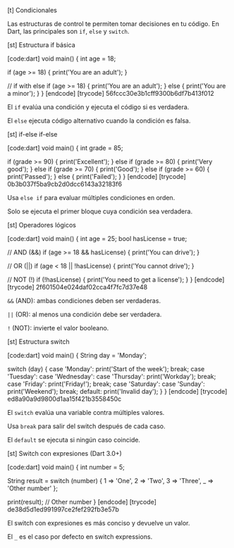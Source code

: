 [t] Condicionales


Las estructuras de control te permiten tomar decisiones en tu código. En Dart, las principales son `if`, `else` y `switch`.

[st] Estructura if básica

[code:dart]
void main() {
  int age = 18;
  
  if (age >= 18) {
    print('You are an adult');
  }
  
  // if with else
  if (age >= 18) {
    print('You are an adult');
  } else {
    print('You are a minor');
  }
}
[endcode]
[trycode] 56fccc30e3b1cff9300b6df7b413f012


El `if` evalúa una condición y ejecuta el código si es verdadera.


El `else` ejecuta código alternativo cuando la condición es falsa.

[st] if-else if-else

[code:dart]
void main() {
  int grade = 85;
  
  if (grade >= 90) {
    print('Excellent');
  } else if (grade >= 80) {
    print('Very good');
  } else if (grade >= 70) {
    print('Good');
  } else if (grade >= 60) {
    print('Passed');
  } else {
    print('Failed');
  }
}
[endcode]
[trycode] 0b3b037f5ba9cb2d0dcc6143a32183f6


Usa `else if` para evaluar múltiples condiciones en orden.


Solo se ejecuta el primer bloque cuya condición sea verdadera.

[st] Operadores lógicos

[code:dart]
void main() {
  int age = 25;
  bool hasLicense = true;
  
  // AND (&&)
  if (age >= 18 && hasLicense) {
    print('You can drive');
  }
  
  // OR (||)
  if (age < 18 || !hasLicense) {
    print('You cannot drive');
  }
  
  // NOT (!)
  if (!hasLicense) {
    print('You need to get a license');
  }
}
[endcode]
[trycode] 2f601504e024daf02cca4f7fc7d37e48


`&&` (AND): ambas condiciones deben ser verdaderas.


`||` (OR): al menos una condición debe ser verdadera.


`!` (NOT): invierte el valor booleano.

[st] Estructura switch

[code:dart]
void main() {
  String day = 'Monday';
  
  switch (day) {
    case 'Monday':
      print('Start of the week');
      break;
    case 'Tuesday':
    case 'Wednesday':
    case 'Thursday':
      print('Workday');
      break;
    case 'Friday':
      print('Friday!');
      break;
    case 'Saturday':
    case 'Sunday':
      print('Weekend');
      break;
    default:
      print('Invalid day');
  }
}
[endcode]
[trycode] ed8a90a9d9800d1aa15f421b3558450c


El `switch` evalúa una variable contra múltiples valores.


Usa `break` para salir del switch después de cada caso.


El `default` se ejecuta si ningún caso coincide.

[st] Switch con expresiones (Dart 3.0+)

[code:dart]
void main() {
  int number = 5;
  
  String result = switch (number) {
    1 => 'One',
    2 => 'Two',
    3 => 'Three',
    _ => 'Other number'
  };
  
  print(result); // Other number
}
[endcode]
[trycode] de38d5d1ed991997ce2fef292fb3e57b


El switch con expresiones es más conciso y devuelve un valor.


El `_` es el caso por defecto en switch expressions.

